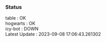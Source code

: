 ### Status


table : OK  
hogwarts : OK  
icy-bot : DOWN  
Latest Update : 2023-09-08 17:06:43.261302
